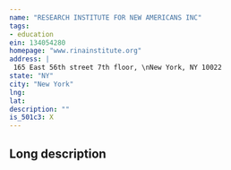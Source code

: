 ```yaml
---
name: "RESEARCH INSTITUTE FOR NEW AMERICANS INC"
tags:
- education
ein: 134054280
homepage: "www.rinainstitute.org"
address: |
 165 East 56th street 7th floor, \nNew York, NY 10022
state: "NY"
city: "New York"
lng: 
lat: 
description: ""
is_501c3: X
---
```


## Long description


